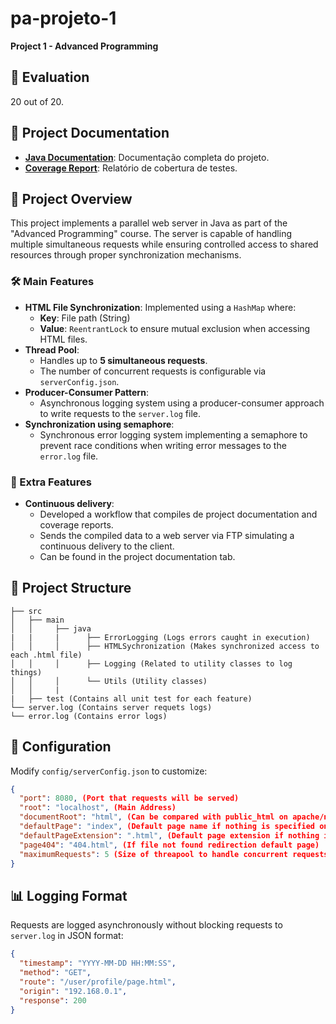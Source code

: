 # pa-projeto-1
**Project 1 - Advanced Programming**

## 📌 Evaluation

20 out of 20.

## 📌 Project Documentation

- <a href="https://docs-pa.ray-systems.pt/" target="_blank">**Java Documentation**</a>: Documentação completa do projeto.
- <a href="https://coverage-pa.ray-systems.pt/" target="_blank">**Coverage Report**</a>: Relatório de cobertura de testes.


## 📌 Project Overview
This project implements a parallel web server in Java as part of the "Advanced Programming" course. The server is capable of handling multiple simultaneous requests while ensuring controlled access to shared resources through proper synchronization mechanisms.

### 🛠️ Main Features
- **HTML File Synchronization**: Implemented using a `HashMap` where:
    - **Key**: File path (String)
    - **Value**: `ReentrantLock` to ensure mutual exclusion when accessing HTML files.
- **Thread Pool**: 
    - Handles up to **5 simultaneous requests**.
    - The number of concurrent requests is configurable via `serverConfig.json`.
- **Producer-Consumer Pattern**:
    - Asynchronous logging system using a producer-consumer approach to write requests to the `server.log` file.
- **Synchronization using semaphore**:
    - Synchronous error logging system implementing a semaphore to prevent race conditions when writing error messages to the `error.log` file.

### 🚀 Extra Features
- **Continuous delivery**: 
    - Developed a workflow that compiles de project documentation and coverage reports.
    - Sends the compiled data to a web server via FTP simulating a continuous delivery to the client.
    - Can be found in the project documentation tab.

## 📂 Project Structure
```
├── src
│   ├── main
│   │     ├── java
|   |     |      ├── ErrorLogging (Logs errors caught in execution)
│   │     │      ├── HTMLSychronization (Makes synchronized access to each .html file)
│   │     │      ├── Logging (Related to utility classes to log things)
│   │     │      └── Utils (Utility classes)
│   │     |
|   ├── test (Contains all unit test for each feature)     
└── server.log (Contains server requets logs)
└── error.log (Contains error logs)
```


## 📑 Configuration
Modify `config/serverConfig.json` to customize:
```json
{
  "port": 8080, (Port that requests will be served)
  "root": "localhost", (Main Address)
  "documentRoot": "html", (Can be compared with public_html on apache/nginx)
  "defaultPage": "index", (Default page name if nothing is specified on route)
  "defaultPageExtension": ".html", (Default page extension if nothing is specified on route)
  "page404": "404.html", (If file not found redirection default page)
  "maximumRequests": 5 (Size of threapool to handle concurrent requests)
}
```

## 📊 Logging Format
Requests are logged asynchronously without blocking requests to `server.log` in JSON format:
```json
{
  "timestamp": "YYYY-MM-DD HH:MM:SS",
  "method": "GET",
  "route": "/user/profile/page.html",
  "origin": "192.168.0.1",
  "response": 200
}
```
